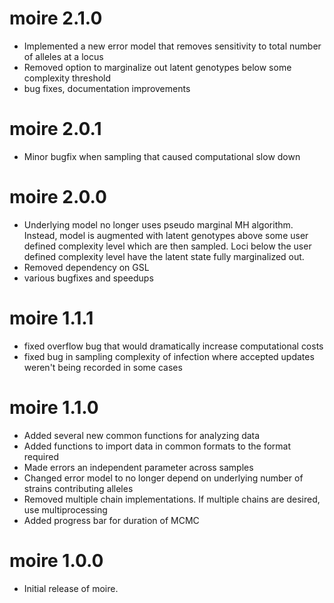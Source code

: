 # moire 2.1.0
- Implemented a new error model that removes sensitivity to total number of alleles at a locus
- Removed option to marginalize out latent genotypes below some complexity threshold
- bug fixes, documentation improvements

# moire 2.0.1
- Minor bugfix when sampling that caused computational slow down

# moire 2.0.0
- Underlying model no longer uses pseudo marginal MH algorithm. Instead, model is augmented with latent genotypes above some user defined complexity level which are then sampled. Loci below the user defined complexity level have the latent state fully marginalized out.
- Removed dependency on GSL
- various bugfixes and speedups

# moire 1.1.1

- fixed overflow bug that would dramatically increase computational costs
- fixed bug in sampling complexity of infection where accepted updates weren't being recorded in some cases

# moire 1.1.0

- Added several new common functions for analyzing data
- Added functions to import data in common formats to the format required
- Made errors an independent parameter across samples
- Changed error model to no longer depend on underlying number of strains contributing alleles
- Removed multiple chain implementations. If multiple chains are desired, use multiprocessing
- Added progress bar for duration of MCMC

# moire 1.0.0

- Initial release of moire.
